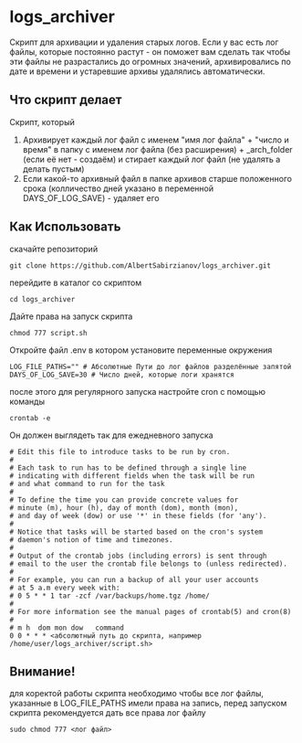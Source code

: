 # logs_archiver
Скрипт для архивации и удаления старых логов. Если у вас есть лог файлы, которые постоянно растут - он поможет вам сделать так чтобы эти файлы не разрастались до огромных значений, архивировались по дате и времени и устаревшие архивы удалялись автоматически.

## Что скрипт делает
Скрипт, который
1) Архивирует каждый лог файл с именем "имя лог файла" + "число и время" в папку c именем лог файла (без расширения) + _arch_folder (если её нет - создаём) и стирает каждый лог файл (не удалять а делать пустым)
2) Если какой-то архивный файл в папке архивов старше положенного срока (колличество дней указано в переменной DAYS_OF_LOG_SAVE) - удаляет его
## Как Использовать
 скачайте репозиторий
```commandline
git clone https://github.com/AlbertSabirzianov/logs_archiver.git
```
перейдите в каталог со скриптом
```commandline
cd logs_archiver
```
Дайте права на запуск скрипта
```commandline
chmod 777 script.sh
```
Откройте файл .env в котором установите переменные окружения
```
LOG_FILE_PATHS="" # Абсолютные Пути до лог файлов разделённые запятой 
DAYS_OF_LOG_SAVE=30 # Число дней, которые логи хранятся
```
после этого для регулярного запуска настройте cron с помощью команды
```commandline
crontab -e
```
Он должен выглядеть так для ежедневного запуска
```
# Edit this file to introduce tasks to be run by cron.
# 
# Each task to run has to be defined through a single line
# indicating with different fields when the task will be run
# and what command to run for the task
# 
# To define the time you can provide concrete values for
# minute (m), hour (h), day of month (dom), month (mon),
# and day of week (dow) or use '*' in these fields (for 'any').
# 
# Notice that tasks will be started based on the cron's system
# daemon's notion of time and timezones.
# 
# Output of the crontab jobs (including errors) is sent through
# email to the user the crontab file belongs to (unless redirected).
# 
# For example, you can run a backup of all your user accounts
# at 5 a.m every week with:
# 0 5 * * 1 tar -zcf /var/backups/home.tgz /home/
# 
# For more information see the manual pages of crontab(5) and cron(8)
# 
# m h  dom mon dow   command
0 0 * * * <абсолютный путь до скрипта, например /home/user/logs_archiver/script.sh>
```
## Внимание!
для коректой работы скрипта необходимо чтобы все лог файлы, указанные в LOG_FILE_PATHS имели права на запись, перед запуском скрипта рекомендуется дать все права лог файлу
```commandline
sudo chmod 777 <лог файл>
```  


